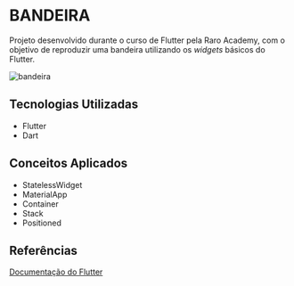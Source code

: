 # BANDEIRA

Projeto desenvolvido durante o curso de Flutter pela Raro Academy, com o objetivo de reproduzir uma bandeira utilizando os *widgets* básicos do Flutter.

![bandeira](https://user-images.githubusercontent.com/19718447/122690015-27d2f580-d1fd-11eb-89e5-0042fa642533.png)

## Tecnologias Utilizadas

* Flutter
* Dart

## Conceitos Aplicados

* StatelessWidget
* MaterialApp
* Container
* Stack
* Positioned

## Referências

[Documentação do Flutter](https://flutter.dev/docs)
